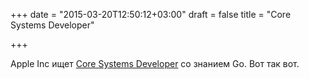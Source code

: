 +++
date = "2015-03-20T12:50:12+03:00"
draft = false
title = "Core Systems Developer"

+++

<p>Apple Inc ищет&nbsp;<a href="http://www.golangprojects.com/golang-go-job-pn-Core-Systems-Developer-Cupertino-Apple-Inc.html">Core Systems Developer</a> со знанием Go. Вот так вот.</p>

